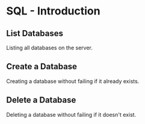 # SQL - Introduction

## List Databases
Listing all databases on the server.

## Create a Database
Creating a database without failing if it already exists.

## Delete a Database
Deleting a database without failing if it doesn't exist.
